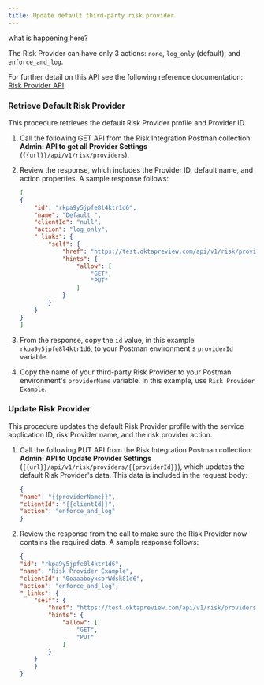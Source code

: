 ```yaml
---
title: Update default third-party risk provider
---
```

what is happening here?


The Risk Provider can have only 3 actions: `none`, `log_only` (default), and `enforce_and_log`.

For further detail on this API see the following reference documentation: [Risk Provider API](/docs/reference/api/risk-providers).



### Retrieve Default Risk Provider
This procedure retrieves the default Risk Provider profile and Provider ID.

1. Call the following GET API from the Risk Integration Postman collection: **Admin: API to get all Provider Settings** (`{{url}}/api/v1/risk/providers`).

2. Review the response, which includes the Provider ID, default name, and action properties. A sample response follows:

    ```JSON
    [
    {
        "id": "rkpa9y5jpfe8l4ktr1d6",
        "name": "Default ",
        "clientId": "null",
        "action": "log_only",
        "_links": {
            "self": {
                "href": "https://test.oktapreview.com/api/v1/risk/providers/rkpa9y5jpfe8l4ktr1d6",
                "hints": {
                    "allow": [
                        "GET",
                        "PUT"
                    ]
                }
            }
        }
    }
    ]
    ```
3. From the response, copy the `id` value, in this example `rkpa9y5jpfe8l4ktr1d6`, to your Postman environment's `providerId` variable.
4. Copy the name of your third-party Risk Provider to your Postman environment's `providerName` variable. In this example, use `Risk Provider Example`.

### Update Risk Provider
This procedure updates the default Risk Provider profile with the service application ID, risk Provider name, and the risk provider action.

1. Call the following PUT API from the Risk Integration Postman collection: **Admin: API to Update Provider Settings** (`{{url}}/api/v1/risk/providers/{{providerId}}`), which updates the default Risk Provider's data. This data is included in the request body:

    ```JSON
    {
    "name": "{{providerName}}",
    "clientId": "{{clientId}}",
    "action": "enforce_and_log"
    }
    ```
2. Review the response from the call to make sure the Risk Provider now contains the required data. A sample response follows:

    ```JSON
    {
    "id": "rkpa9y5jpfe8l4ktr1d6",
    "name": "Risk Provider Example",
    "clientId": "0oaaaboyxsbrWdsk81d6",
    "action": "enforce_and_log",
    "_links": {
        "self": {
            "href": "https://test.oktapreview.com/api/v1/risk/providers/rkpa9y5jpfe8l4ktr1d6",
            "hints": {
                "allow": [
                    "GET",
                    "PUT"
                ]
            }
        }
        }
    }
    ```

<NextSectionLink/>